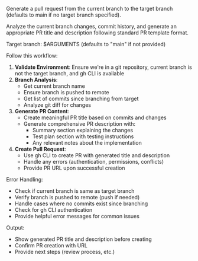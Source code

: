 Generate a pull request from the current branch to the target branch (defaults to main if no target branch specified).

Analyze the current branch changes, commit history, and generate an appropriate PR title and description following standard PR template format.

Target branch: $ARGUMENTS (defaults to "main" if not provided)

Follow this workflow:
1. **Validate Environment**: Ensure we're in a git repository, current branch is not the target branch, and gh CLI is available
2. **Branch Analysis**: 
   - Get current branch name
   - Ensure branch is pushed to remote
   - Get list of commits since branching from target
   - Analyze git diff for changes
3. **Generate PR Content**:
   - Create meaningful PR title based on commits and changes
   - Generate comprehensive PR description with:
     - Summary section explaining the changes
     - Test plan section with testing instructions
     - Any relevant notes about the implementation
4. **Create Pull Request**:
   - Use gh CLI to create PR with generated title and description
   - Handle any errors (authentication, permissions, conflicts)
   - Provide PR URL upon successful creation

Error Handling:
- Check if current branch is same as target branch
- Verify branch is pushed to remote (push if needed)
- Handle cases where no commits exist since branching
- Check for gh CLI authentication
- Provide helpful error messages for common issues

Output:
- Show generated PR title and description before creating
- Confirm PR creation with URL
- Provide next steps (review process, etc.)
